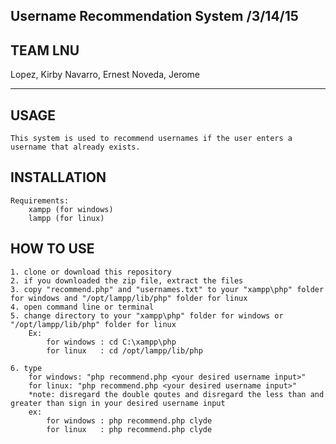 Username Recommendation System /3/14/15
-------------------------------------------------------------------------------------------------------

TEAM LNU
-------------------------------------------------------------------------------------------------------
Lopez, Kirby
Navarro, Ernest
Noveda, Jerome

-------------------------------------------------------------------------------------------------------



USAGE
-------------------------------------------------------------------------------------------------------
	This system is used to recommend usernames if the user enters a username that already exists.


INSTALLATION
-------------------------------------------------------------------------------------------------------
	Requirements:
		xampp (for windows)
		lampp (for linux)


HOW TO USE
-------------------------------------------------------------------------------------------------------
	1. clone or download this repository
	2. if you downloaded the zip file, extract the files
	3. copy "recommend.php" and "usernames.txt" to your "xampp\php" folder for windows and "/opt/lampp/lib/php" folder for linux
	4. open command line or terminal
	5. change directory to your "xampp\php" folder for windows or "/opt/lampp/lib/php" folder for linux
		Ex: 
			for windows : cd C:\xampp\php
			for linux   : cd /opt/lampp/lib/php
	 
	6. type 
		for windows: "php recommend.php <your desired username input>"
		for linux: "php recommend.php <your desired username input>"
		*note: disregard the double qoutes and disregard the less than and greater than sign in your desired username input
		ex:
			for windows : php recommend.php clyde
			for linux   : php recommend.php clyde

